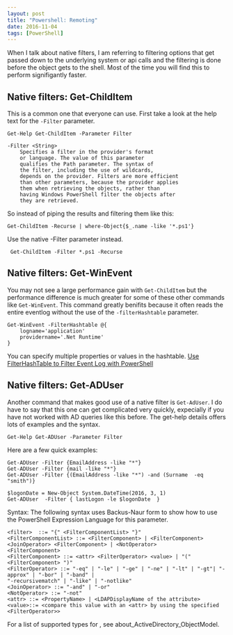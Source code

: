 ```yaml
---
layout: post
title: "Powershell: Remoting"
date: 2016-11-04
tags: [PowerShell]
---
```


When I talk about native filters, I am referring to filtering options that get passed down to the underlying system or api calls and the filtering is done before the object gets to the shell. Most of the time you will find this to perform signifigantly faster.

## Native filters: Get-ChildItem
This is a common one that everyone can use. First take a look at the help text for the `-Filter` parameter.

    Get-Help Get-ChildItem -Parameter Filter 
 
    -Filter <String>
        Specifies a filter in the provider's format 
        or language. The value of this parameter 
        qualifies the Path parameter. The syntax of 
        the filter, including the use of wildcards, 
        depends on the provider. Filters are more efficient 
        than other parameters, because the provider applies 
        them when retrieving the objects, rather than 
        having Windows PowerShell filter the objects after 
        they are retrieved.

So instead of piping the results and filtering them like this:

    Get-ChildItem -Recurse | where-Object{$_.name -like '*.ps1'}

Use the native -Filter parameter instead.

     Get-ChildItem -Filter *.ps1 -Recurse 

## Native filters: Get-WinEvent
 
You may not see a large performance gain with `Get-ChildItem` but the performance difference is much greater for some of these other commands like `Get-WinEvent`. This command greatly benifits because it often reads the entire eventlog without the use of the `-filterHashtable` parameter.  


    Get-WinEvent -FilterHashtable @{
        logname='application'
        providername='.Net Runtime' 
    } 

You can specify multiple properties or values in the hashtable. [Use FilterHashTable to Filter Event Log with PowerShell](https://blogs.technet.microsoft.com/heyscriptingguy/2014/06/03/use-filterhashtable-to-filter-event-log-with-powershell/) 

## Native filters: Get-ADUser

Another command that makes good use of a native filter is `Get-AdUser`. I do have to say that this one can get complicated very quickly, expecially if you have not worked with AD queries like this before. The get-help details offers lots of examples and the syntax.

    Get-Help Get-ADUser -Parameter Filter 
    
Here are a few quick examples:

    Get-ADUser -Filter {EmailAddress -like "*"} 
    Get-ADUser -Filter {mail -like "*"} 
    Get-ADUser -Filter {(EmailAddress -like "*") -and (Surname  -eq "smith")}  

    $logonDate = New-Object System.DateTime(2016, 3, 1)
    Get-ADUser  -Filter { lastLogon -le $logonDate  } 
     

Syntax: 
The following syntax uses Backus-Naur form to show how to use the PowerShell Expression Language for this 
    parameter.
        
    <filter>  ::= "{" <FilterComponentList> "}"
    <FilterComponentList> ::= <FilterComponent> | <FilterComponent> <JoinOperator> <FilterComponent> | <NotOperator>  
    <FilterComponent>
    <FilterComponent> ::= <attr> <FilterOperator> <value> | "(" <FilterComponent> ")" 
    <FilterOperator> ::= "-eq" | "-le" | "-ge" | "-ne" | "-lt" | "-gt"| "-approx" | "-bor" | "-band" | 
    "-recursivematch" | "-like" | "-notlike"
    <JoinOperator> ::= "-and" | "-or" 
    <NotOperator> ::= "-not" 
    <attr> ::= <PropertyName> | <LDAPDisplayName of the attribute> 
    <value>::= <compare this value with an <attr> by using the specified <FilterOperator>>
    
For a list of supported types for <value>, see about_ActiveDirectory_ObjectModel. 
